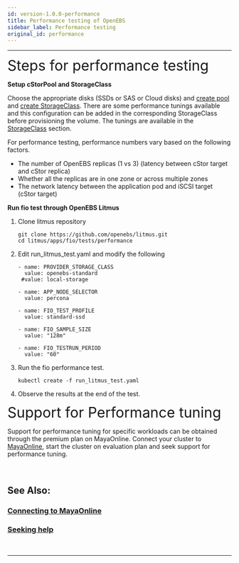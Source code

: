 ```yaml
---
id: version-1.0.0-performance
title: Performance testing of OpenEBS
sidebar_label: Performance testing
original_id: performance
---
```

------

<font size="6">Steps for performance testing</font> 

**Setup cStorPool and StorageClass**

Choose the appropriate disks (SSDs or SAS or Cloud disks) and [create pool](/v100/docs/next/ugcstor.html#creating-cStor-storage-pools)  and [create StorageClass](/v100/docs/next/ugcstor.html#creating-cStor-storage-class).  There are some performance tunings available and this configuration can be added in the corresponding StorageClass before provisioning the volume. The tunings are available in the [StorageClass](/v100/docs/next/ugcstor.html#setting-performance-tunings) section. 

For performance testing, performance numbers vary based on the following factors.

- The number of OpenEBS replicas (1 vs 3) (latency between cStor target and cStor replica)
- Whether all the replicas are in one zone or across multiple zones
- The network latency between the application pod and iSCSI target (cStor target)

**Run fio test through OpenEBS Litmus** 

1. Clone litmus repository

   ```
   git clone https://github.com/openebs/litmus.git
   cd litmus/apps/fio/tests/performance
   ```

2. Edit run_litmus_test.yaml and modify the following

   ```
   - name: PROVIDER_STORAGE_CLASS
     value: openebs-standard
    #value: local-storage
   
   - name: APP_NODE_SELECTOR
     value: percona
   
   - name: FIO_TEST_PROFILE
     value: standard-ssd
   
   - name: FIO_SAMPLE_SIZE
     value: "128m"
   
   - name: FIO_TESTRUN_PERIOD
     value: "60"
   ```

3. Run the fio performance test.

   ```
   kubectl create -f run_litmus_test.yaml
   ```

4. Observe the results at the end of the test.

   

<font size="6">Support for Performance tuning </font>

Support for performance tuning for specific workloads can be obtained through the premium plan on MayaOnline. Connect your cluster to <a href="https://mayaonline.io" target="_blank">MayaOnline</a>, start the cluster on evaluation plan and seek support for performance tuning. 

<br>

## See Also:

### [Connecting to MayaOnline](/v100/docs/next/mayaonline.html)

### [Seeking help](/v100/docs/next/support.html)

<br>

<hr>

<br>

<!-- Hotjar Tracking Code for https://docs.openebs.io -->
<script>
   (function(h,o,t,j,a,r){
       h.hj=h.hj||function(){(h.hj.q=h.hj.q||[]).push(arguments)};
       h._hjSettings={hjid:785693,hjsv:6};
       a=o.getElementsByTagName('head')[0];
       r=o.createElement('script');r.async=1;
       r.src=t+h._hjSettings.hjid+j+h._hjSettings.hjsv;
       a.appendChild(r);
   })(window,document,'https://static.hotjar.com/c/hotjar-','.js?sv=');
</script>


<!-- Global site tag (gtag.js) - Google Analytics -->
<script async src="https://www.googletagmanager.com/gtag/js?id=UA-92076314-12"></script>
<script>
  window.dataLayer = window.dataLayer || [];
  function gtag(){dataLayer.push(arguments);}
  gtag('js', new Date());

  gtag('config', 'UA-92076314-12');
</script>
